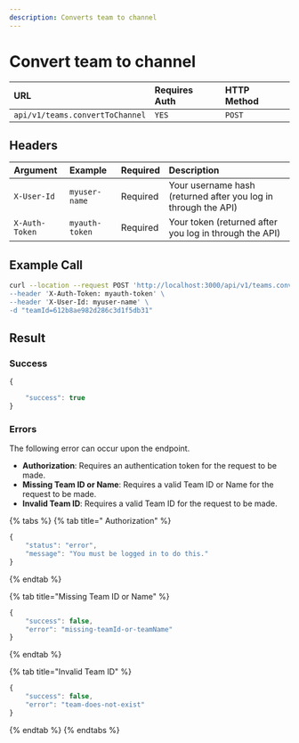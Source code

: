 ```yaml
---
description: Converts team to channel
---
```


# Convert team to channel

| URL | Requires Auth | HTTP Method |
| :--- | :--- | :--- |
| `api/v1/teams.convertToChannel` | `YES` | `POST` |

## Headers

| Argument | Example | Required | Description |
| :--- | :--- | :--- | :--- |
| `X-User-Id` | `myuser-name` | Required | Your username hash \(returned after you log in through the API\) |
| `X-Auth-Token` | `myauth-token` | Required | Your token \(returned after you log in through the API\) |

## Example Call

```bash
curl --location --request POST 'http://localhost:3000/api/v1/teams.convertToChannel\
--header 'X-Auth-Token: myauth-token' \
--header 'X-User-Id: myuser-name' \
-d "teamId=612b8ae982d286c3d1f5db31"
```

## Result

### Success

```javascript
{

    "success": true
}
```

### Errors

The following error can occur upon the endpoint.

* **Authorization**: Requires an authentication token for the request to be made.
* **Missing Team ID or Name**: Requires a valid Team ID or Name for the request to be made.
* **Invalid Team ID**: Requires a valid Team ID for the request to be made.

{% tabs %}
{% tab title=" Authorization" %}
```javascript
{
    "status": "error",
    "message": "You must be logged in to do this."
}
```
{% endtab %}

{% tab title="Missing Team ID or Name" %}
```javascript
{
    "success": false,
    "error": "missing-teamId-or-teamName"
}
```
{% endtab %}

{% tab title="Invalid Team ID" %}
```javascript
{
    "success": false,
    "error": "team-does-not-exist"
}
```
{% endtab %}
{% endtabs %}

